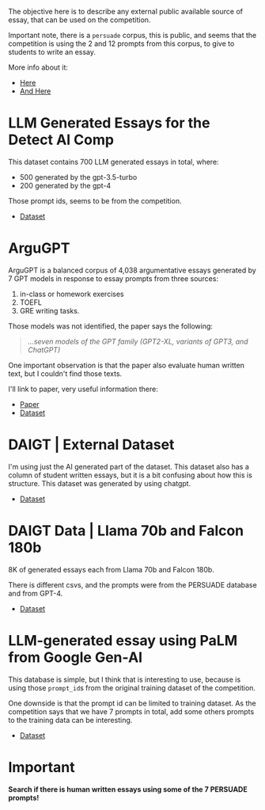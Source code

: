 The objective here is to describe any external public available source of essay, that can be used on the competition.

Important note, there is a `persuade` corpus, this is public, and seems that the competition is using the 2 and 12 prompts from this corpus, to give to students to write an essay.

More info about it:

- [Here](https://www.kaggle.com/competitions/llm-detect-ai-generated-text/discussion/452172)
- [And Here](https://www.kaggle.com/competitions/llm-detect-ai-generated-text/discussion/453410)

# LLM Generated Essays for the Detect AI Comp

This dataset contains 700 LLM generated essays in total, where:

- 500 generated by the gpt-3.5-turbo
- 200 generated by the gpt-4

Those prompt ids, seems to be from the competition.

- [Dataset](https://www.kaggle.com/datasets/radek1/llm-generated-essays/data?select=ai_generated_train_essays_gpt-4.csv)

# ArguGPT

ArguGPT is a balanced corpus of 4,038 argumentative essays generated by 7 GPT models in response to essay prompts from three sources:

1. in-class or homework exercises
2. TOEFL
3. GRE writing tasks.

Those models was not identified, the paper says the following:

> _...seven models of the GPT family (GPT2-XL, variants of GPT3, and ChatGPT)_

One important observation is that the paper also evaluate human written text, but I couldn't find those texts.

I'll link to paper, very useful information there:

- [Paper](https://arxiv.org/abs/2304.07666)
- [Dataset](https://www.kaggle.com/datasets/alejopaullier/argugpt/?select=argugpt.csv)

# DAIGT | External Dataset

I'm using just the AI generated part of the dataset. This dataset also has a column of student written essays, but it is a bit confusing about how this is structure. This dataset was generated by using chatgpt.

- [Dataset](https://www.kaggle.com/datasets/alejopaullier/daigt-external-dataset/)

# DAIGT Data | Llama 70b and Falcon 180b

8K of generated essays each from Llama 70b and Falcon 180b.

There is different csvs, and the prompts were from the PERSUADE database and from GPT-4.

- [Dataset](https://www.kaggle.com/datasets/nbroad/daigt-data-llama-70b-and-falcon180b/)

# LLM-generated essay using PaLM from Google Gen-AI

This database is simple, but I think that is interesting to use, because is using those `prompt_id`s from the original training dataset of the competition.

One downside is that the prompt id can be limited to training dataset. As the competition says that we have 7 prompts in total, add some others prompts to the training data can be interesting.

- [Dataset](https://www.kaggle.com/datasets/kingki19/llm-generated-essay-using-palm-from-google-gen-ai/)

# Important

**Search if there is human written essays using some of the 7 PERSUADE prompts!**
